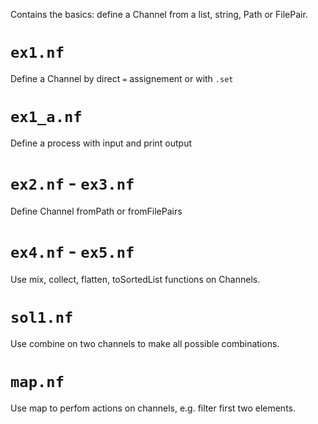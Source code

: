 Contains the basics: define a Channel from a list, string, Path or FilePair.

# `ex1.nf`

Define a Channel by direct `=` assignement or with `.set`

# `ex1_a.nf` 

Define a process with input and print output

# `ex2.nf` - `ex3.nf`

Define Channel fromPath or fromFilePairs

# `ex4.nf` - `ex5.nf`

Use mix, collect, flatten, toSortedList functions on Channels.

# `sol1.nf`

Use combine on two channels to make all possible combinations.

# `map.nf`

Use map to perfom actions on channels, e.g. filter first two elements.